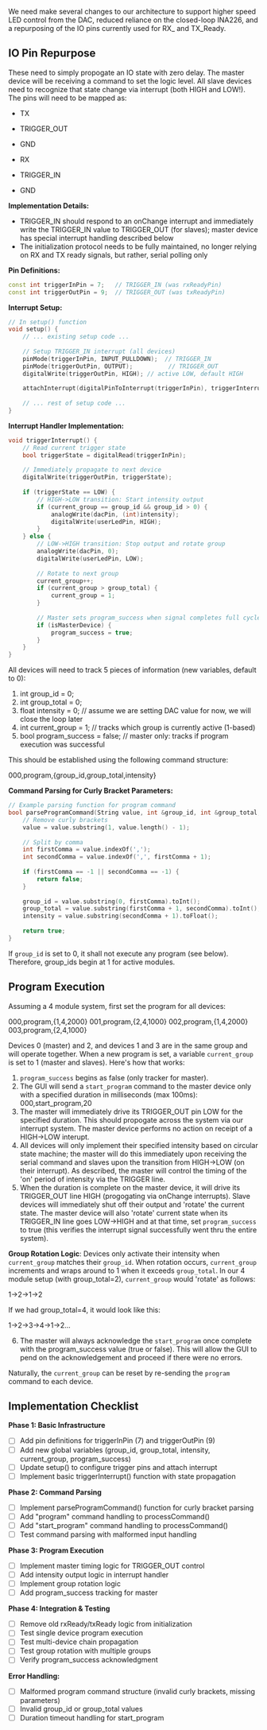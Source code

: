 We need make several changes to our architecture to support higher speed LED control from the DAC, reduced reliance on the closed-loop INA226, and a repurposing of the IO pins currently used for RX_ and TX_Ready.

## IO Pin Repurpose
These need to simply propogate an IO state with zero delay. The master device will be receiving a command to set the logic level. All slave devices need to recognize that state change via interrupt (both HIGH and LOW!). The pins will need to be mapped as:

- TX
- TRIGGER_OUT
- GND

- RX
- TRIGGER_IN
- GND

**Implementation Details:**
- TRIGGER_IN should respond to an onChange interrupt and immediately write the TRIGGER_IN value to TRIGGER_OUT (for slaves); master device has special interrupt handling described below
- The initialization protocol needs to be fully maintained, no longer relying on RX and TX ready signals, but rather, serial polling only

**Pin Definitions:**
```cpp
const int triggerInPin = 7;   // TRIGGER_IN (was rxReadyPin)
const int triggerOutPin = 9;  // TRIGGER_OUT (was txReadyPin)
```

**Interrupt Setup:**
```cpp
// In setup() function
void setup() {
    // ... existing setup code ...
    
    // Setup TRIGGER_IN interrupt (all devices)
    pinMode(triggerInPin, INPUT_PULLDOWN);  // TRIGGER_IN
    pinMode(triggerOutPin, OUTPUT);          // TRIGGER_OUT
    digitalWrite(triggerOutPin, HIGH); // active LOW, default HIGH
    
    attachInterrupt(digitalPinToInterrupt(triggerInPin), triggerInterrupt, CHANGE);
    
    // ... rest of setup code ...
}
```

**Interrupt Handler Implementation:**
```cpp
void triggerInterrupt() {
    // Read current trigger state
    bool triggerState = digitalRead(triggerInPin);
    
    // Immediately propagate to next device
    digitalWrite(triggerOutPin, triggerState);
    
    if (triggerState == LOW) {
        // HIGH->LOW transition: Start intensity output
        if (current_group == group_id && group_id > 0) {
            analogWrite(dacPin, (int)intensity);
            digitalWrite(userLedPin, HIGH);
        }
    } else {
        // LOW->HIGH transition: Stop output and rotate group
        analogWrite(dacPin, 0);
        digitalWrite(userLedPin, LOW);
        
        // Rotate to next group
        current_group++;
        if (current_group > group_total) {
            current_group = 1;
        }
        
        // Master sets program_success when signal completes full cycle
        if (isMasterDevice) {
            program_success = true;
        }
    }
}
```

All devices will need to track 5 pieces of information (new variables, default to 0):

1. int group_id = 0;
2. int group_total = 0;
3. float intensity = 0; // assume we are setting DAC value for now, we will close the loop later
4. int current_group = 1; // tracks which group is currently active (1-based)
5. bool program_success = false; // master only: tracks if program execution was successful

This should be established using the following command structure:

000,program,{group_id,group_total,intensity}

**Command Parsing for Curly Bracket Parameters:**
```cpp
// Example parsing function for program command
bool parseProgramCommand(String value, int &group_id, int &group_total, float &intensity) {
    // Remove curly brackets
    value = value.substring(1, value.length() - 1);
    
    // Split by comma
    int firstComma = value.indexOf(',');
    int secondComma = value.indexOf(',', firstComma + 1);
    
    if (firstComma == -1 || secondComma == -1) {
        return false;
    }
    
    group_id = value.substring(0, firstComma).toInt();
    group_total = value.substring(firstComma + 1, secondComma).toInt();
    intensity = value.substring(secondComma + 1).toFloat();
    
    return true;
}
```

If `group_id` is set to 0, it shall not execute any program (see below). Therefore, group_ids begin at 1 for active modules.

## Program Execution
Assuming a 4 module system, first set the program for all devices:

000,program,{1,4,2000}
001,program,{2,4,1000}
002,program,{1,4,2000}
003,program,{2,4,1000}

Devices 0 (master) and 2, and devices 1 and 3 are in the same group and will operate together. When a new program is set, a variable `current_group` is set to 1 (master and slaves). Here's how that works:

1. `program_success` begins as false (only tracker for master).
2. The GUI will send a `start_program` command to the master device only with a specified duration in milliseconds (max 100ms): 000,start_program,20
3. The master will immediately drive its TRIGGER_OUT pin LOW for the specified duration. This should propogate across the system via our interrupt system. The master device performs no action on receipt of a HIGH->LOW interupt.
4. All devices will only implement their specified intensity based on circular state machine; the master will do this immediately upon receiving the serial command and slaves upon the transition from HIGH->LOW (on their interrupt). As described, the master will control the timing of the 'on' period of intensity via the TRIGGER line.
5. When the duration is complete on the master device, it will drive its TRIGGER_OUT line HIGH (progogating via onChange interrupts). Slave devices will immediately shut off their output and 'rotate' the current state. The master device will also 'rotate' current state when its TRIGGER_IN line goes LOW->HIGH and at that time, set `program_success` to true (this verifies the interrupt signal successfully went thru the entire system). 

**Group Rotation Logic**: Devices only activate their intensity when `current_group` matches their `group_id`. When rotation occurs, `current_group` increments and wraps around to 1 when it exceeds `group_total`. In our 4 module setup (with group_total=2), `current_group` would 'rotate' as follows:

1->2->1->2

If we had group_total=4, it would look like this:

1->2->3->4->1->2...

6. The master will always acknowledge the `start_program` once complete with the program_success value (true or false). This will allow the GUI to pend on the acknowledgement and proceed if there were no errors.

Naturally, the `current_group` can be reset by re-sending the `program` command to each device.

## Implementation Checklist

**Phase 1: Basic Infrastructure**
- [ ] Add pin definitions for triggerInPin (7) and triggerOutPin (9)
- [ ] Add new global variables (group_id, group_total, intensity, current_group, program_success)
- [ ] Update setup() to configure trigger pins and attach interrupt
- [ ] Implement basic triggerInterrupt() function with state propagation

**Phase 2: Command Parsing**
- [ ] Implement parseProgramCommand() function for curly bracket parsing
- [ ] Add "program" command handling to processCommand()
- [ ] Add "start_program" command handling to processCommand()
- [ ] Test command parsing with malformed input handling

**Phase 3: Program Execution**
- [ ] Implement master timing logic for TRIGGER_OUT control
- [ ] Add intensity output logic in interrupt handler
- [ ] Implement group rotation logic
- [ ] Add program_success tracking for master

**Phase 4: Integration & Testing**
- [ ] Remove old rxReady/txReady logic from initialization
- [ ] Test single device program execution
- [ ] Test multi-device chain propagation
- [ ] Test group rotation with multiple groups
- [ ] Verify program_success acknowledgment

**Error Handling:**
- [ ] Malformed program command structure (invalid curly brackets, missing parameters)
- [ ] Invalid group_id or group_total values
- [ ] Duration timeout handling for start_program